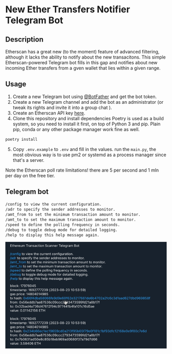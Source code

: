 # New Ether Transfers Notifier Telegram Bot

## Description
Etherscan has a great new (to the moment) feature of advanced filtering, although it lacks the ability to notify about the new transacitons.
This simple Etherscan-powered Telegram bot fills in this gap and notifies about new incoming Ether transfers from
a gven wallet that lies within a given range.

## Usage

1. Create a new Telegram bot using [@BotFather](https://t.me/BotFather) and get the bot token.
2. Create a new Telegram channel and add the bot as an administrator (or tweak its rights and invite it into a group
   chat ).
3. Create an Etherscan API key [here](https://etherscan.io/myapikey).
4. Clone this repository and install dependencies
   Poetry is used as a build system, so you need to install it first, on top of Python 3 and pip.
   Plain pip, conda or any other package manager work fine as well.

```bash
poetry install
```

5. Copy `.env.example` to `.env` and fill in the values.
   run the `main.py`, the most obvious way is to use pm2 or systemd as a process manager since that's a server.

Note the Etherscan poll rate limitations! there are 5 per second and 1 mln per day on the free tier.

## Telegram bot
```shell
/config to view the current configuration.
/adr to specify the sender addresses to monitor.
/amt_from to set the minimum transaction amount to monitor.
/amt_to to set the maximum transaction amount to monitor.
/speed to define the polling frequency in seconds.
/debug to toggle debug mode for detailed logging.
/help to display this help message again.
```
![img.png](img.png)